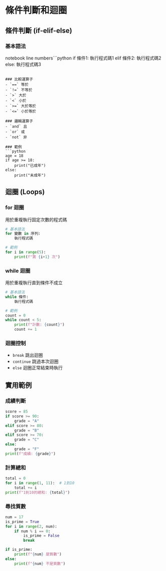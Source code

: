 # 條件判斷和迴圈

## 條件判斷 (if-elif-else)

### 基本語法
notebook line numbers```python
if 條件1:
    執行程式碼1
elif 條件2:
    執行程式碼2
else:
    執行程式碼3
```

### 比較運算子
- `==` 等於
- `!=` 不等於
- `>` 大於
- `<` 小於
- `>=` 大於等於
- `<=` 小於等於

### 邏輯運算子
- `and` 且
- `or` 或
- `not` 非

### 範例
```python
age = 18
if age >= 18:
    print("已成年")
else:
    print("未成年")
```

## 迴圈 (Loops)

### for 迴圈
用於重複執行固定次數的程式碼

```python
# 基本語法
for 變數 in 序列:
    執行程式碼

# 範例
for i in range(5):
    print(f"第 {i+1} 次")
```

### while 迴圈
用於重複執行直到條件不成立

```python
# 基本語法
while 條件:
    執行程式碼

# 範例
count = 0
while count < 5:
    print(f"計數: {count}")
    count += 1
```

### 迴圈控制
- `break` 跳出迴圈
- `continue` 跳過本次迴圈
- `else` 迴圈正常結束時執行

## 實用範例

### 成績判斷
```python
score = 85
if score >= 90:
    grade = "A"
elif score >= 80:
    grade = "B"
elif score >= 70:
    grade = "C"
else:
    grade = "F"
print(f"成績: {grade}")
```

### 計算總和
```python
total = 0
for i in range(1, 11):  # 1到10
    total += i
print(f"1到10的總和: {total}")
```

### 尋找質數
```python
num = 17
is_prime = True
for i in range(2, num):
    if num % i == 0:
        is_prime = False
        break

if is_prime:
    print(f"{num} 是質數")
else:
    print(f"{num} 不是質數")
```
